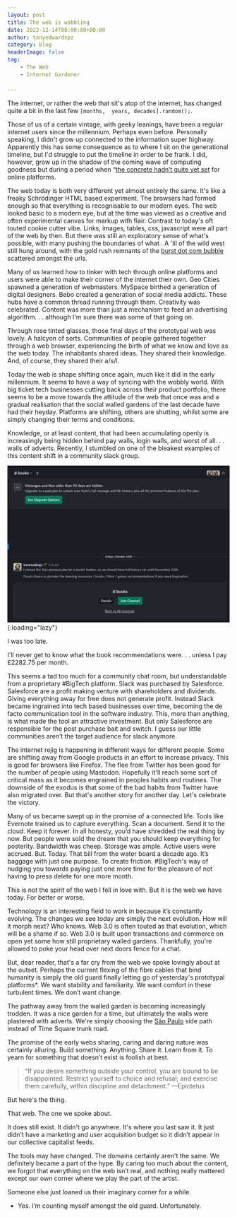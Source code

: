 ```yaml
---
layout: post
title: The web is wobbling
date: 2022-12-14T00:00:00+00:00
author: tonyedwardspz
category: blog
headerImage: false
tag: 
    - The Web
    - Internet Gardener

---
```


The internet, or rather the web that sit's atop of the internet, has changed quite a bit in the last few `[months,  years, decades].random();`.

Those of us of a certain vintage, with geeky leanings, have been a regular internet users since the millennium. Perhaps even before. Personally speaking, I didn't grow up connected to the information super highway. Apparently this has some consequence as to where I sit on the generational timeline, but I'd struggle to put the timeline in order to be frank. I did, however, grow up in the shadow of the coming wave of computing goodness but during a period when “[the concrete hadn’t quite yet set](https://www.robinsloan.com/lab/new-avenues/) for online platforms.

The web today is both very different yet almost entirely the same. It's like a freaky Schrödinger HTML based experiment. The browsers had formed enough so that everything is recognisable to our modern eyes. The web looked basic to a modern eye, but at the time was viewed as a creative and often experimental canvas for markup with flair. Contrast to today's oft touted cookie cutter vibe. Links, images, tables, css, javascript were all part of the web by then. But there was still an exploratory sense of what's possible, with many pushing the boundaries of what . A 'lil of the wild west still hung around, with the gold rush remnants of the [burst dot com bubble](https://en.wikipedia.org/wiki/Dot-com_bubble) scattered amongst the urls.

Many of us learned how to tinker with tech through online platforms and users were able to make their corner of the internet their own. Geo Cities spawned a generation of webmasters. MySpace birthed a generation of digital designers. Bebo created a generation of social media addicts. These hubs have a common thread running through them. Creativity was celebrated. Content was more than just a mechanism to feed an advertising algorithm. . . although I'm sure there was some of that going on.

Through rose tinted glasses, those final days of the prototypal web was lovely. A halcyon of sorts. Communities of people gathered together through a web browser, experiencing the birth of what we know and love as the web today. The inhabitants shared ideas. They shared their knowledge. And, of course, they shared their a/s/l.

Today the web is shape shifting once again, much like it did in the early millennium. It seems to have a way of syncing with the wobbly world. With big ticket tech businesses cutting back across their product portfolio, there seems to be a move towards the attitude of the web that once was and a gradual realisation that the social walled gardens of the last decade have had their heyday. Platforms are shifting, others are shutting, whilst some are simply changing their terms and conditions.

Knowledge, or at least content, that had been accumulating openly is increasingly being hidden behind pay walls, login walls,  and worst of all. . . walls of adverts. Recently, I stumbled on one of the bleakest examples of this content shift in a community slack group.

![The slack book channel is no more.](/assets/images/2022/slack-books.jpg "Slack channel screenshot showing only one message"){:loading="lazy"}

I was too late. 

I'll never get to know what the book recommendations were. . . unless I pay £2282.75 per month. 

This seems a tad too much for a community chat room, but understandable from a proprietary #BigTech platform. Slack was purchased by Salesforce. Salesforce are a profit making venture with shareholders and dividends. Giving everything away for free does not generate profit. Instead Slack became ingrained into tech based businesses over time, becoming the de facto communication tool in the software industry. This, more than anything, is what made the tool an attractive investment. But only Salesforce are responsible for the post purchase bait and switch. I guess our little communities aren’t the target audience for slack anymore.

The internet rejig is happening in different ways for different people. Some are shifting away from Google products in an effort to increase privacy. This is good for browsers like Firefox. The flee from Twitter has been good for the number of people using Mastodon. Hopefully it'll reach some sort of critical mass as it becomes engrained in peoples habits and routines. The downside of the exodus is that some of the bad habits from Twitter have also migrated over. But that's another story for another day. Let's celebrate the victory.

Many of us became swept up in the promise of a connected life. Tools like Evernote trained us to capture everything. Scan a document. Send it to the cloud. Keep it forever. In all honesty, you’d have shredded the real thing by now. But people were sold the dream that you should keep everything for posterity. Bandwidth was cheep. Storage was ample. Active users were accrued. But. Today. That bill from the water board a decade ago. It’s baggage with just one purpose. To create friction. #BigTech's way of nudging you towards paying just one more time for the pleasure of not having to press delete for one more month.

This is not the spirit of the web I fell in love with. But it is the web we have today. For better or worse. 

Technology is an interesting field to work in because it’s constantly evolving. The changes we see today are simply the next evolution. How will it morph next? Who knows. Web 3.0 is often touted as that evolution, which will be a shame if so. Web 3.0 is built upon transactions and commerce on open yet some how still proprietary walled gardens. Thankfully, you're allowed to poke your head over next doors fence for a chat.

But, dear reader, that's a far cry from the web we spoke lovingly about at the outset. Perhaps the current flexing of the fibre cables that bind humanity is simply the old guard finally letting go of yesterday's prototypal platforms*. We want stability and familiarity. We want comfort in these turbulent times. We don’t want change.

The pathway away from the walled garden is becoming increasingly trodden. It was a nice garden for a time, but ultimately the walls were plastered with adverts. We're simply choosing the [São Paulo](https://timesofindia.indiatimes.com/travel/destinations/sao-paulo-the-city-with-no-outdoor-advertisements/articleshow/36441208.cms) side path instead of Time Square trunk road.

The promise of the early webs sharing, caring and daring nature was certainly alluring. Build something. Anything. Share it. Learn from it. To yearn for something that doesn’t exist is foolish at best.

> “If you desire something outside your control, you are bound to be disappointed. Restrict yourself to choice and refusal; and exercise them carefully, within discipline and detachment.” —Epictetus

But here's the thing.

That web. The one we spoke about.

It does still exist. It didn't go anywhere. It's where you last saw it. It just didn’t have a marketing and user acquisition budget so it didn’t appear in our collective capitalist feeds.

The tools may have changed. The domains certainly aren't the same. We definitely became a part of the hype. By caring too much about the content, we forgot that everything on the web isn’t real, and nothing really mattered except our own corner where we play the part of the artist.

Someone else just loaned us their imaginary corner for a while.

* Yes. I’m counting myself amongst the old guard. Unfortunately.
